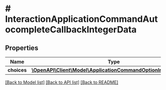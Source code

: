 # # InteractionApplicationCommandAutocompleteCallbackIntegerData

## Properties

Name | Type | Description | Notes
------------ | ------------- | ------------- | -------------
**choices** | [**\OpenAPI\Client\Model\ApplicationCommandOptionIntegerChoice[]**](ApplicationCommandOptionIntegerChoice.md) |  | [optional]

[[Back to Model list]](../../README.md#models) [[Back to API list]](../../README.md#endpoints) [[Back to README]](../../README.md)
